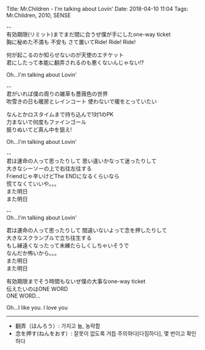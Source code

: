 Title: Mr.Children - I'm talking about Lovin'
Date: 2018-04-10 11:04
Tags: Mr.Children, 2010, SENSE


--  
有効期限(リミット)までまだ間に合うぜ僕が手にしたone-way ticket  
胸に秘めた不満も 不安も さて置いてRide! Ride! Ride!  
  
何が起こるのか知らせないのが天使のエチケット  
君にしたって本能に翻弄されるのも悪くないんじゃない!?  
  
Oh...I'm talking about Lovin'  
  
--  
君がいれば僕の周りの雑草も薔薇色の世界  
吹雪きの日も暖房とレインコート 使わないで暖をとっていたい  
  
なんとかロスタイムまで持ち込んで1対1のPK  
力まないで何度もファインゴール  
振りぬいてど真ん中を狙え!  
  
Oh...I'm talking about Lovin'  
  
--  
君は運命の人って思ったりして 思い違いかなって迷ったりして  
大きなシーソーの上で右往左往する  
Friendじゃ辛いけどThe ENDになるくらいなら  
慌てなくていいや｡｡｡  
また明日  
また明日  
  
--  
Oh...I'm talking about Lovin'  
  
君は運命の人って思ったりして 間違いないよって念を押したりして  
大きなスクランブルで立ち往生する  
もし縁遠くなったって未練たらしくしちゃいそうで  
なんだか怖いから｡｡｡  
また明日  
また明日  
  
有効期限までそう時間もないぜ僕の大事なone-way ticket  
伝えたいのはONE WORD  
ONE WORD...  
  
Oh...I like you. I love you  

---

>
- 翻弄（ほんろう）: 가지고 놂, 농락함
- 念を押す(ねんをおす）: 잘못이 없도록 거듭 주의하다[다짐하다], 몇 번이고 확인하다
